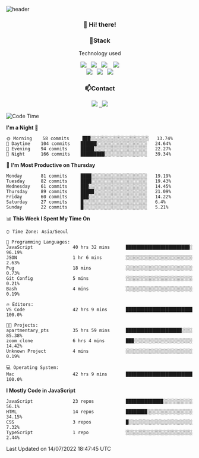 ![header](https://capsule-render.vercel.app/api?type=waving&color=gradient&height=200&text=Che-ri&fontAlign=70&fontAlignY=40&animation=twinkling)

<h3 align="center">👋 Hi! there!</h3>

<h3 align="center">📌Stack</h3>
<p align="center">Technology used</p>
<div align="center"><img src="https://img.shields.io/badge/HTML5-e74c3c?style=flat-square&logo=HTML5&logoColor=white"></img> &nbsp <img src="https://img.shields.io/badge/CSS3-0A84FF?style=flat-square&logo=CSS3&logoColor=white"></img>  &nbsp <img src="https://img.shields.io/badge/SCSS-fd79a8?style=flat-square&logo=Sass&logoColor=white"/></a>&nbsp  &nbsp <img src="https://img.shields.io/badge/styled%2Dcomponents-DB7093?style=flat-square&logo=styled%2Dcomponents&logoColor=white"/></a>
<br><img src="https://img.shields.io/badge/JavaScript-FFCD11?style=flat-square&logo=JavaScript&logoColor=white"></img> &nbsp <img src="https://img.shields.io/badge/React-00BCF6?style=flat-square&logo=React&logoColor=white"></img> &nbsp <img src="https://img.shields.io/badge/Redux-764ABC?style=flat-square&logo=Redux&logoColor=white"/></a></div>

<h3 align="center">📫Contact</h3>
<div align="center"><a href="https://cheri.tistory.com/"><img src="https://img.shields.io/badge/Cheri-AD29B6?style=flat-square&logo=Tidal&logoColor=white"/></a> <a href="rnjs1135@gmail.com"> &nbsp <img src="https://img.shields.io/badge/Gmail-EA4335?style=flat-square&logo=Gmail&logoColor=white"/></a></div>

<!--START_SECTION:waka-->
![Code Time](http://img.shields.io/badge/Code%20Time-0%20secs-blue)

**I'm a Night 🦉** 

```text
🌞 Morning    58 commits     ███░░░░░░░░░░░░░░░░░░░░░░   13.74% 
🌆 Daytime    104 commits    ██████░░░░░░░░░░░░░░░░░░░   24.64% 
🌃 Evening    94 commits     █████░░░░░░░░░░░░░░░░░░░░   22.27% 
🌙 Night      166 commits    █████████░░░░░░░░░░░░░░░░   39.34%

```
📅 **I'm Most Productive on Thursday** 

```text
Monday       81 commits     ████░░░░░░░░░░░░░░░░░░░░░   19.19% 
Tuesday      82 commits     ████░░░░░░░░░░░░░░░░░░░░░   19.43% 
Wednesday    61 commits     ███░░░░░░░░░░░░░░░░░░░░░░   14.45% 
Thursday     89 commits     █████░░░░░░░░░░░░░░░░░░░░   21.09% 
Friday       60 commits     ███░░░░░░░░░░░░░░░░░░░░░░   14.22% 
Saturday     27 commits     █░░░░░░░░░░░░░░░░░░░░░░░░   6.4% 
Sunday       22 commits     █░░░░░░░░░░░░░░░░░░░░░░░░   5.21%

```


📊 **This Week I Spent My Time On** 

```text
⌚︎ Time Zone: Asia/Seoul

💬 Programming Languages: 
JavaScript               40 hrs 32 mins      ████████████████████████░   96.19% 
JSON                     1 hr 6 mins         ░░░░░░░░░░░░░░░░░░░░░░░░░   2.63% 
Pug                      18 mins             ░░░░░░░░░░░░░░░░░░░░░░░░░   0.73% 
Git Config               5 mins              ░░░░░░░░░░░░░░░░░░░░░░░░░   0.21% 
Bash                     4 mins              ░░░░░░░░░░░░░░░░░░░░░░░░░   0.19%

🔥 Editors: 
VS Code                  42 hrs 9 mins       █████████████████████████   100.0%

🐱‍💻 Projects: 
apartmentary_pts         35 hrs 59 mins      █████████████████████░░░░   85.38% 
zoom_clone               6 hrs 4 mins        ███░░░░░░░░░░░░░░░░░░░░░░   14.42% 
Unknown Project          4 mins              ░░░░░░░░░░░░░░░░░░░░░░░░░   0.19%

💻 Operating System: 
Mac                      42 hrs 9 mins       █████████████████████████   100.0%

```

**I Mostly Code in JavaScript** 

```text
JavaScript               23 repos            ██████████████░░░░░░░░░░░   56.1% 
HTML                     14 repos            ████████░░░░░░░░░░░░░░░░░   34.15% 
CSS                      3 repos             █░░░░░░░░░░░░░░░░░░░░░░░░   7.32% 
TypeScript               1 repo              ░░░░░░░░░░░░░░░░░░░░░░░░░   2.44%

```



 Last Updated on 14/07/2022 18:47:45 UTC
<!--END_SECTION:waka-->
